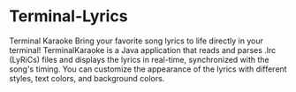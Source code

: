 # Terminal-Lyrics
Terminal Karaoke Bring your favorite song lyrics to life directly in your terminal! TerminalKaraoke is a Java application that reads and parses .lrc (LyRiCs) files and displays the lyrics in real-time, synchronized with the song's timing. You can customize the appearance of the lyrics with different styles, text colors, and background colors.
